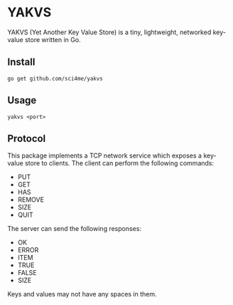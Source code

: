 # YAKVS

YAKVS (Yet Another Key Value Store) is a tiny, lightweight, networked key-value store written in Go.

## Install

    go get github.com/sci4me/yakvs

## Usage

	yakvs <port>

## Protocol

This package implements a TCP network service which exposes a key-value store to clients. The client can perform the following commands:

 - PUT
 - GET
 - HAS
 - REMOVE
 - SIZE
 - QUIT

The server can send the following responses:

 - OK
 - ERROR
 - ITEM
 - TRUE
 - FALSE
 - SIZE

Keys and values may not have any spaces in them.